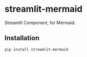 # streamlit-mermaid

Streamlit Component, for Mermaid.

## Installation

```bash
pip install streamlit-mermaid
```

